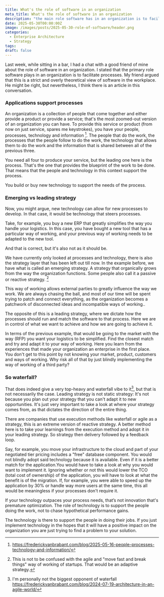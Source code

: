 ```yaml
---
title: What's the role of software in an organization
meta_title: What's the role of software in an organization
description: "the main role software has in an organization is to facilitate processes. My friend argued that this is a strict and maybe overly theoretical view of software in the workplace. He might be right, but nevertheless, I think there is an article in this conversation."
date: 2025-05-30T00:00:00Z
image: /images/posts/2025-05-30-role-of-software/header.png
categories:
  - Enterprise Architecture
  - Strategy
tags:
draft: false
---
```


Last week, while sitting in a bar, I had a chat with a good friend of mine about the role of software in an organization. I stated that the primary role software plays in an organization is to facilitate processes. My friend argued that this is a strict and overly theoretical view of software in the workplace. He might be right, but nevertheless, I think there is an article in this conversation.

### Applications support processes

An organization is a collection of people that come together and either provide a product or provide a service; that's the most zoomed-out version of an organization you can have. To provide this service or product (from now on just service, spares me keystrokes), you have your people, processes, technology and information [^1]. The people that do the work, the processes that the people follow to do the work, the technology that allows them to do the work and the information that is shared between all of the previous three.

You need all four to produce your service, but the leading one here is the process. That's the one that provides the blueprint of the work to be done. That means that the people and technology in this context support the process.

You build or buy new technology to support the needs of the process.

### Emerging vs leading strategy

Now, you might argue, new technology can allow for new processes to develop. In that case, it would be technology that steers processes.

Take, for example, you buy a new ERP that greatly simplifies the way you handle your logistics. In this case, you have bought a new tool that has a particular way of working, and your previous way of working needs to be adapted to the new tool.

And that is correct, but it's also not as it should be.

We have currently only looked at processes and technology, there is also the strategy layer that has been left out till now. In the example before, we have what is called an emerging strategy. A strategy that organically grows from the way the organization functions. Some people also call it a passive or reactive strategy. [^2]

This way of working allows external parties to greatly influence the way we work. We are always chasing the ball, and most of our time will be spent trying to patch and connect everything, as the organization becomes a patchwork of disconnected ideas and incompatible ways of working..

The opposite of this is a leading strategy, where we dictate how the processes should run and match the software to that process. Here we are in control of what we want to achieve and how we are going to achieve it.

In terms of the previous example, that would be going to the market with the way (RFP) you want your logistics to be simplified. Find the closest match and try and adapt it to your way of working. Here you learn from the experiences that made your organization an enterprise in the first place. You don't get to this point by not knowing your market, product, customers and ways of working. Why risk all of that by just blindly implementing the way of working of a third party?

### So waterfall?

That does indeed give a very top-heavy and waterfall vibe to it[^3], but that is not necessarily the case. Leading strategy is not static strategy: It's not because you plan out your strategy that you can't adapt it to new opportunities. It's just very important to take a look at where your strategy comes from, as that dictates the direction of the entire thing.

There are companies that use execution methods like waterfall or agile as a strategy, this is an extreme version of reactive strategy. A better method here is to take your learnings from the execution method and adopt it in your leading strategy. So strategy then delivery followed by a feedback loop.

Say, for example, you move your infrastructure to the cloud and part of your negotiated tier pricing includes a "free" database component. You would not blindly adopt said technology because it is available. Even if it is a better match for the application.You would have to take a look at why you would want to implement it. Ignoring whether or not this would lower the TCO (total cost of ownership) of the application, you will have to look at what the benefit is of the migration. If, for example, you were able to speed up the application by 30% or handle way more users at the same time, this all would be meaningless if your processes don't require it.

If your technology outpaces your process needs, that’s not innovation that's premature optimization. The role of technology is to support the people doing the work, not to chase hypothetical performance gains.

The technology is there to support the people in doing their jobs. If you just implement technology in the hopes that it will have a positive impact on the organization you are just trying to find a problem to your solution.

[^1]: https://frederickvanbrabant.com/blog/2025-05-16-people-processes-technology-and-information/

[^2]: This is not to be confused with the agile and "move fast and break things" way of working of startups. That would be an adaptive strategy.

[^3]: I'm personally not the biggest opponent of waterfall https://frederickvanbrabant.com/blog/2024-07-19-architecture-in-an-agile-world/
